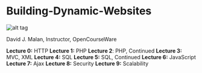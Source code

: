 Building-Dynamic-Websites
=========================
![alt tag](http://cs75.tv/img/david.jpg)

David J. Malan, Instructor, OpenCourseWare            


**Lecture 0:** HTTP   **Lecture 1:** PHP  **Lecture 2**: PHP, Continued **Lecture 3:** MVC, XML **Lecture 4:** SQL  **Lecture 5:** SQL, Continued **Lecture 6:** JavaScript **Lecture 7:** Ajax **Lecture 8:** Security  **Lecture 9:** Scalability 
